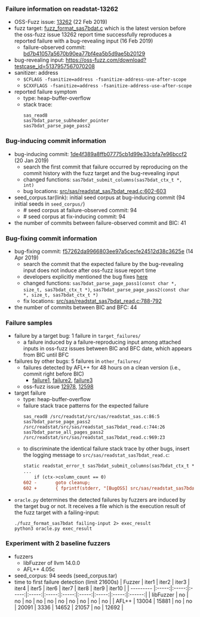 ### Failure information on readstat-13262
- OSS-Fuzz issue: [13262](https://bugs.chromium.org/p/oss-fuzz/issues/detail?id=13262) (22 Feb 2019) 
- fuzz target: [fuzz_format_sas7bdat.c](https://github.com/WizardMac/ReadStat/blob/bd7b41057a5670b90ea77bf4ea5b5d9ae5b20129/src/fuzz/fuzz_format_sas7bdat.c) which is the latest version before the oss-fuzz issue 13262 report time successfully reproduces a reported failure with a bug-revealing input (16 Feb 2019)
    - failure-observed commit: [bd7b41057a5670b90ea77bf4ea5b5d9ae5b20129](https://github.com/WizardMac/ReadStat/commit/bd7b41057a5670b90ea77bf4ea5b5d9ae5b20129) 
- bug-revealing input: https://oss-fuzz.com/download?testcase_id=5137957567070208
- sanitizer: address
    - `$CFLAGS -fsanitize=address -fsanitize-address-use-after-scope`
    - `$CXXFLAGS -fsanitize=address -fsanitize-address-use-after-scope`
- reported failure symptom 
    - type: heap-buffer-overflow  
    - stack trace:  
		```
		sas_read8   
		sas7bdat_parse_subheader_pointer   
		sas7bdat_parse_page_pass2  
		```

### Bug-inducing commit information
- bug-inducing commit: [1de4f389a8ffb07775cb1d99e33cbfa7e96bccf2](https://github.com/WizardMac/ReadStat/commit/1de4f389a8ffb07775cb1d99e33cbfa7e96bccf2) (20 Jan 2019)
    - search the first commit that failure occurred by reproducing on the commit history with the fuzz target and the bug-revealing input
    - changed functions: `sas7bdat_submit_columns(sas7bdat_ctx_t *, int)`
    - bug locations: [src/sas/readstat_sas7bdat_read.c:602-603](https://github.com/WizardMac/ReadStat/commit/1de4f389a8ffb07775cb1d99e33cbfa7e96bccf2#diff-e76aa66cad6b541963367ca4d9882bbe943f0c59803011df35c2ec80c0842fbeR602-R603) 
- seed_corpus.tar(link): initial seed corpus at bug-inducing commit (94 initial seeds in `seed_corpus/`)
	- \# seed corpus at failure-observed commit: 94
	- \# seed corpus at fix-inducing commit: 94
- the number of commits between failure-observed commit and BIC: 41

### Bug-fixing commit information
- bug-fixing commit: [f57262da9966803ee97a5cecfe24512d38c3625e](https://github.com/WizardMac/ReadStat/commit/f57262da9966803ee97a5cecfe24512d38c3625e) (14 Apr 2019)
    - search the commit that the expected failure by the bug-revealing input does not induce after oss-fuzz issue report time
    - developers explicitly mentioned the bug fixes [here](https://github.com/WizardMac/ReadStat/commit/f57262da9966803ee97a5cecfe24512d38c3625e)
    - changed functions: `sas7bdat_parse_page_pass1(const char *, size_t, sas7bdat_ctx_t *)`, `sas7bdat_parse_page_pass2(const char *, size_t, sas7bdat_ctx_t *)`
    - fix locations: [src/sas/readstat_sas7bdat_read.c:788-792](https://github.com/WizardMac/ReadStat/commit/f57262da9966803ee97a5cecfe24512d38c3625e#diff-e76aa66cad6b541963367ca4d9882bbe943f0c59803011df35c2ec80c0842fbeR788-R792)  
- the number of commits between BIC and BFC: 44

### Failure samples
- failure by a target bug: 1 failure in `target_failures/`
    - a failure induced by a failure-reproducing input among attached inputs in oss-fuzz issues between BIC and BFC date, which appears from BIC until BFC
- failures by other bugs: 5 failures in `other_failures/`
    - failures detected by AFL++ for 48 hours on a clean version (i.e., commit right before BIC)
		- [failure1](./other_failures/failure1), [failure2](./other_failures/failure2), [failure3](./other_failures/failure3)
	- oss-fuzz issue [12978](https://bugs.chromium.org/p/oss-fuzz/issues/detail?id=12978), [12598](https://bugs.chromium.org/p/oss-fuzz/issues/detail?id=12598)
- target failure 
   	- type: heap-buffer-overflow  
    - failure stack trace patterns for the expected failure
		```
		sas_read8 /src/readstat/src/sas/readstat_sas.c:86:5  
		sas7bdat_parse_page_pass2 /src/readstat/src/sas/readstat_sas7bdat_read.c:744:26  
		sas7bdat_parse_all_pages_pass2 /src/readstat/src/sas/readstat_sas7bdat_read.c:969:23
		```
	- to discriminate the identical failure stack trace by other bugs, insert the logging message to `src/sas/readstat_sas7bdat_read.c`:
		```diff
		static readstat_error_t sas7bdat_submit_columns(sas7bdat_ctx_t *ctx, int compres) {
		...
		 	if (ctx->column_count == 0)
		602 -		goto cleanup;
		602 +		{ fprintf(stderr, "[BugOSS] src/sas/readstat_sas7bdat_read.c:602\n"); goto cleanup; }
		```
- `oracle.py` determines the detected failures by fuzzers are induced by the target bug or not. It receives a file which is the execution result of the fuzz target with a failing-input:  
	```
	./fuzz_format_sas7bdat failing-input 2> exec_result
	python3 oracle.py exec_result
	```

### Experiment with 2 baseline fuzzers 
- fuzzers
    - libFuzzer of llvm 14.0.0
    - AFL++ 4.05c
- seed_corpus: 94 seeds (seed_corpus.tar)
- time to first failure detection (limit 21600s)
    |   Fuzzer  | iter1 | iter2 | iter3 | iter4 | iter5 | iter6 | iter7 | iter8 | iter9 | iter10 |
    | --------- |:-----:|:-----:|:-----:|:-----:|:-----:|:-----:|:-----:|:-----:|:-----:|:------:|
    | libFuzzer |   no  |   no  |   no  |   no  |   no  |   no  |   no  |   no  |   no  |    no  |
    |   AFL++   | 13004 | 15881 |   no  |   no  | 20091 |  3336 | 14652 | 21057 |   no  |  12692 |


